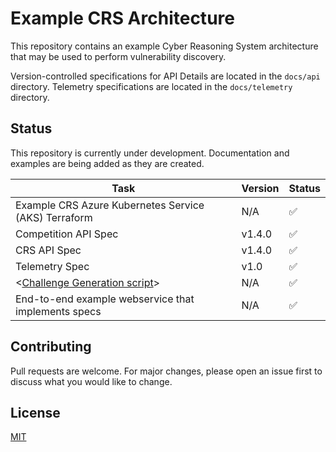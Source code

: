 # Example CRS Architecture

This repository contains an example Cyber Reasoning System architecture that may be used to perform vulnerability discovery.

Version-controlled specifications for API Details are located in the `docs/api` directory. Telemetry specifications are located in the `docs/telemetry` directory.

## Status

This repository is currently under development. Documentation and examples are being added as they are created.

| Task                                                               | Version | Status |
| ------------------------------------------------------------------ | ------- | ------ |
| Example CRS Azure Kubernetes Service (AKS) Terraform               | N/A     | ✅     |
| Competition API Spec                                               | v1.4.0  | ✅     |
| CRS API Spec                                                       | v1.4.0  | ✅     |
| Telemetry Spec                                                     | v1.0    | ✅     |
| <[Challenge Generation script](generate-challenge-task/README.md)> | N/A     | ✅     |
| End-to-end example webservice that implements specs                | N/A     | ✅     |

## Contributing

Pull requests are welcome. For major changes, please open an issue first
to discuss what you would like to change.

## License

[MIT](https://choosealicense.com/licenses/mit/)
